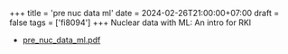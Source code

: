 +++
title = 'pre nuc data ml'
date = 2024-02-26T21:00:00+07:00
draft = false
tags = ['fi8094']
+++
Nuclear data with ML: An intro for RKI
<!--more-->

+ [pre_nuc_data_ml.pdf](https://osf.io/p8f43)
